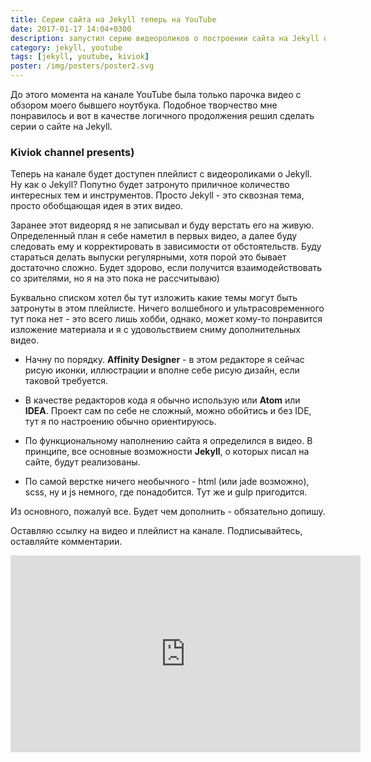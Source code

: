 ```yaml
---
title: Серии сайта на Jekyll теперь на YouTube
date: 2017-01-17 14:04+0300
description: запустил серию видеороликов о построении сайта на Jekyll от идеи до развертывания
category: jekyll, youtube
tags: [jekyll, youtube, kiviok]
poster: /img/posters/poster2.svg
---
```

До этого момента на канале YouTube была только парочка видео с обзором моего бывшего ноутбука. Подобное творчество мне понравилось и вот в качестве логичного продолжения решил сделать серии о сайте на Jekyll.

### Kiviok channel presents)

Теперь на канале будет доступен плейлист с видеороликами о Jekyll. Ну как о Jekyll? Попутно будет затронуто приличное количество интересных тем и инструментов. Просто Jekyll - это сквозная тема, просто обобщающая идея в этих видео.

Заранее этот видеоряд я не записывал и буду верстать его на живую. Определенный план я себе наметил в первых видео, а далее буду следовать ему и корректировать в зависимости от обстоятельств. Буду стараться делать выпуски регулярными, хотя порой это бывает достаточно сложно. Будет здорово, если получится взаимодействовать со зрителями, но я на это пока не рассчитываю)

Буквально списком хотел бы тут изложить какие темы могут быть затронуты в этом плейлисте. Ничего волшебного и ультрасовременного тут пока нет - это всего лишь хобби, однако, может кому-то понравится изложение материала и я с удовольствием сниму дополнительных видео.

- Начну по порядку. **Affinity Designer** - в этом редакторе я сейчас рисую иконки, иллюстрации и вполне себе рисую дизайн, если таковой требуется.

- В качестве редакторов кода я обычно использую или **Atom** или **IDEA**. Проект сам по себе не сложный, можно обойтись и без IDE, тут я по настроению обычно ориентируюсь.

- По функциональному наполнению сайта я определился в видео. В принципе, все основные возможности **Jekyll**, о которых писал на сайте, будут реализованы.

- По самой верстке ничего необычного - html (или jade возможно), scss, ну и js немного, где понадобится. Тут же и gulp пригодится.

Из основного, пожалуй все. Будет чем дополнить - обязательно допишу.

Оставляю ссылку на видео и плейлист на канале. Подписывайтесь, оставляйте комментарии.

<iframe width="560" height="315" src="https://www.youtube.com/embed/ZCHt6ey-hgw?list=PLiQQbsp51_qRqVEsKWXnG2WjhimnKcgOU" frameborder="0" allowfullscreen></iframe>

